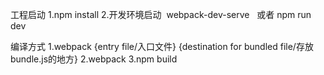 工程启动
1.npm install
2.开发环境启动  webpack-dev-serve   或者  npm run dev

编译方式
1.webpack {entry file/入口文件}  {destination for bundled file/存放bundle.js的地方}
2.webpack
3.npm build

